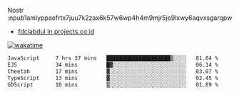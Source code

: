 Nostr :npub1amlyppaefrtx7juu7k2zax6k57w6wp4h4m9mjr5je9lxwy6aqvxsgarqpw


- [fdciabdul in projects.co.id](https://projects.co.id/public/browse_users/view/496e26/fdciabdul)



[![wakatime](https://wakatime.com/badge/user/87646243-158a-4241-a3cb-668e1fa2dbb8.svg)](https://wakatime.com/@87646243-158a-4241-a3cb-668e1fa2dbb8)
<!--START_SECTION:waka-->

```txt
JavaScript     7 hrs 37 mins   ████████████████████▒░░░░   81.04 %
EJS            34 mins         █▓░░░░░░░░░░░░░░░░░░░░░░░   06.14 %
Cheetah        17 mins         ▓░░░░░░░░░░░░░░░░░░░░░░░░   03.07 %
TypeScript     13 mins         ▓░░░░░░░░░░░░░░░░░░░░░░░░   02.45 %
GDScript       10 mins         ▒░░░░░░░░░░░░░░░░░░░░░░░░   01.89 %
```

<!--END_SECTION:waka-->
